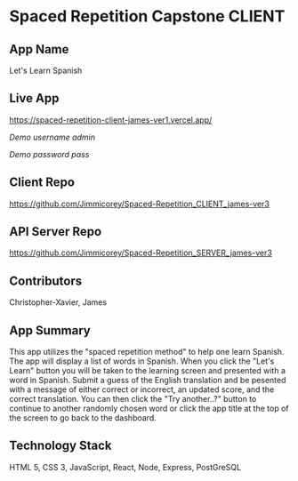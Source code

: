 # Spaced Repetition Capstone CLIENT
## App Name
Let's Learn Spanish

## Live App
https://spaced-repetition-client-james-ver1.vercel.app/

*Demo username 
admin*

*Demo password 
pass*

## Client Repo
https://github.com/Jimmicorey/Spaced-Repetition_CLIENT_james-ver3

## API Server Repo
https://github.com/Jimmicorey/Spaced-Repetition_SERVER_james-ver3

## Contributors
Christopher-Xavier, James

## App Summary
This app utilizes the "spaced repetition method" to help one learn Spanish. 
The app will display a list of words in Spanish. 
When you click the "Let's Learn" button you will be taken to the learning screen and presented with a word in Spanish. 
Submit a guess of the English translation and be pesented with a message of either correct or incorrect, an updated score, and the correct translation.
You can then click the "Try another..?" button to continue to another randomly chosen word or click the app title at the top of the screen to go back to the dashboard.

## Technology Stack
HTML 5, CSS 3, JavaScript, React,
Node, Express, PostGreSQL
